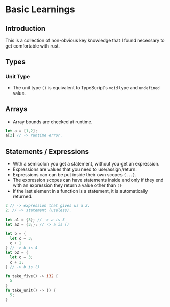 # Basic Learnings

## Introduction

This is a collection of non-obvious key knowledge that I found necessary to get comfortable with rust. 


## Types

### Unit Type

* The unit type `()` is equivalent to TypeScript's `void` type and `undefined` value.

## Arrays

* Array bounds are checked at runtime.

```rust
let a = [1,2];
a[2] // -> runtime error.
```

## Statements / Expressions

* With a semicolon you get a statement, without you get an expression.
* Expressions are values that you need to use/assign/return.
* Expressions can can be put inside their own scopes `{...}`.
* The expression scopes can have statements inside and only if they end with an expression they return a value other than `()`
* If the last element in a function is a statement, it is automatically returned.

```rust
2 // -> expression that gives us a 2.
2; // -> statement (useless).

let a1 = {3}; // -> a is 3
let a2 = {3;}; // -> a is ()

let b = {
  let c = 3;
  c + 1
} // -> b is 4
let b2 = {
  let c = 3;
  c + 1;
} // -> b is ()

fn take_five() -> i32 {
  5
}
fn take_unit() -> () {
  5;
}
```
